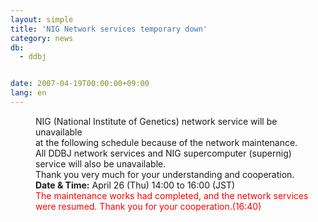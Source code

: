 ```yaml
---
layout: simple
title: 'NIG Network services temporary down'
category: news
db:
  - ddbj


date: 2007-04-19T00:00:00+09:00
lang: en
---
```


<html>
<dd>NIG (National Institute of Genetics) network service will be unavailable<br> at the following schedule because of the network maintenance.
<dd>All DDBJ network services and NIG supercomputer (supernig)<br> service will also be unavailable.
<dd>Thank you very much for your understanding and cooperation.
<dd><b>Date &amp; Time:</b> April 26 (Thu) 14:00 to 16:00 (JST)
<dd>
    <font color="#ff0000">The maintenance works had completed, and the network services were resumed. Thank you for your cooperation.(16:40)</font>
</dd>
</dd>
</dd>
</dd>
</dd>
</html>
